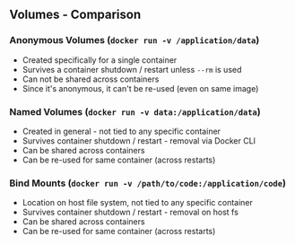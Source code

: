 ## Volumes - Comparison

### Anonymous Volumes (`docker run -v /application/data`)

- Created specifically for a single container
- Survives a container shutdown / restart unless `--rm` is used
- Can not be shared across containers
- Since it's anonymous, it can't be re-used (even on same image)

### Named Volumes (`docker run -v data:/application/data`)

- Created in general - not tied to any specific container
- Survives container shutdown / restart - removal via Docker CLI
- Can be shared across containers
- Can be re-used for same container (across restarts)

### Bind Mounts (`docker run -v /path/to/code:/application/code`)

- Location on host file system, not tied to any specific container
- Survives container shutdown / restart - removal on host fs
- Can be shared across containers
- Can be re-used for same container (across restarts)
